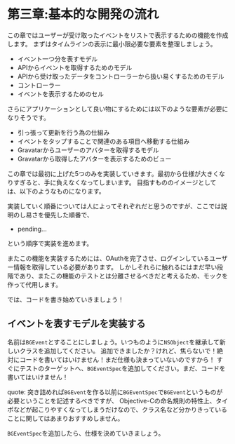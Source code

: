 # 第三章:基本的な開発の流れ

この章ではユーザーが受け取ったイベントをリストで表示するための機能を作成します。
まずはタイムラインの表示に最小限必要な要素を整理しましょう。

* イベント一つ分を表すモデル
* APIからイベントを取得するためのモデル
* APIから受け取ったデータをコントローラーから扱い易くするためのモデル
* コントローラー
* イベントを表示するためのセル

さらにアプリケーションとして良い物にするためには以下のような要素が必要になりそうです。

* 引っ張って更新を行う為の仕組み
* イベントをタップすることで関連のある項目へ移動する仕組み
* Gravatarからユーザーのアバターを取得するモデル
* Gravatarから取得したアバターを表示するためのビュー

この章では最初に上げた5つのみを実装していきます。最初から仕様が大きくなりすぎると、手に負えなくなってしまいます。
目指すもののイメージとしては、以下のようなものになります。

実装していく順番については人によってそれぞれだと思うのですが、ここでは説明のし易さを優先した順番で、

+ pending...

という順序で実装を進めます。

またこの機能を実装するためには、OAuthを完了させ、ログインしているユーザー情報を取得している必要があります。
しかしそれらに触れるにはまだ早い段階であり、またこの機能のテストとは分離させるべきだと考えるため、モックを作って代用します。

では、コードを書き始めていきましょう！

## イベントを表すモデルを実装する

名前は`BGEvent`とすることにしましょう。いつものように`NSObject`を継承して新しいクラスを追加してください。
追加できましたか？けれど、焦らないで！絶対にコードを書いてはいけません！まだ仕様も決まっていないのですから！
すぐにテストのターゲットへ、`BGEventSpec`を追加してください。まだ、コードを書いてはいけません！

quote: 突き詰めれば`BGEvent`を作る以前に`BGEventSpec`で`BGEvent`というものが必要ということを記述するべきですが、
       Objective-Cの命名規則の特性上、タイポなどが起こりやすくなってしまうだけなので、クラス名など分かりきっていることに関してはあまりおすすめしません。

`BGEventSpec`を追加したら、仕様を決めていきましょう。
